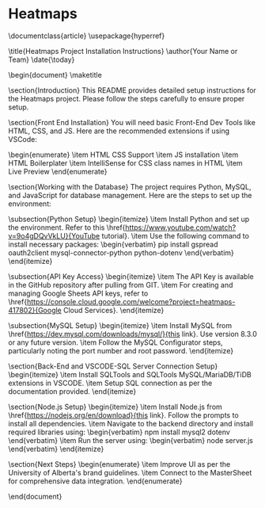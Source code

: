 # Heatmaps

\documentclass{article}
\usepackage{hyperref}

\title{Heatmaps Project Installation Instructions}
\author{Your Name or Team}
\date{\today}

\begin{document}
\maketitle

\section{Introduction}
This README provides detailed setup instructions for the Heatmaps project. Please follow the steps carefully to ensure proper setup.

\section{Front End Installation}
You will need basic Front-End Dev Tools like HTML, CSS, and JS. Here are the recommended extensions if using VSCode:

\begin{enumerate}
    \item HTML CSS Support
    \item JS installation
    \item HTML Boilerplater
    \item IntelliSense for CSS class names in HTML
    \item Live Preview
\end{enumerate}

\section{Working with the Database}
The project requires Python, MySQL, and JavaScript for database management. Here are the steps to set up the environment:

\subsection{Python Setup}
\begin{itemize}
    \item Install Python and set up the environment. Refer to this \href{https://www.youtube.com/watch?v=9o4gDQvVkLU}{YouTube tutorial}.
    \item Use the following command to install necessary packages:
    \begin{verbatim}
    pip install gspread oauth2client mysql-connector-python python-dotenv
    \end{verbatim}
\end{itemize}

\subsection{API Key Access}
\begin{itemize}
    \item The API Key is available in the GitHub repository after pulling from GIT.
    \item For creating and managing Google Sheets API keys, refer to \href{https://console.cloud.google.com/welcome?project=heatmaps-417802}{Google Cloud Services}.
\end{itemize}

\subsection{MySQL Setup}
\begin{itemize}
    \item Install MySQL from \href{https://dev.mysql.com/downloads/mysql/}{this link}. Use version 8.3.0 or any future version.
    \item Follow the MySQL Configurator steps, particularly noting the port number and root password.
\end{itemize}

\section{Back-End and VSCODE-SQL Server Connection Setup}
\begin{itemize}
    \item Install SQLTools and SQLTools MySQL/MariaDB/TiDB extensions in VSCODE.
    \item Setup SQL connection as per the documentation provided.
\end{itemize}

\section{Node.js Setup}
\begin{itemize}
    \item Install Node.js from \href{https://nodejs.org/en/download}{this link}. Follow the prompts to install all dependencies.
    \item Navigate to the backend directory and install required libraries using:
    \begin{verbatim}
    npm install mysql2 dotenv
    \end{verbatim}
    \item Run the server using:
    \begin{verbatim}
    node server.js
    \end{verbatim}
\end{itemize}

\section{Next Steps}
\begin{enumerate}
    \item Improve UI as per the University of Alberta's brand guidelines.
    \item Connect to the MasterSheet for comprehensive data integration.
\end{enumerate}

\end{document}

